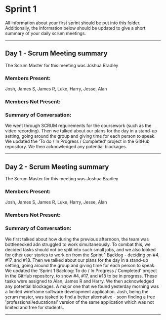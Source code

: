 # Sprint 1

All information about your first sprint should be put into this folder. Additionally, the information below should be updated to give a short summary of your daily scrum meetings.

---

## Day 1 - Scrum Meeting summary
The Scrum Master for this meeting was Joshua Bradley

### Members Present:
Josh, James S, James R, Luke, Harry, Jesse, Alan

### Members Not Present:


### Summary of Conversation:
We went through SCRUM requirements for the coursework (such as the video recording).
Then we talked about our plans for the day in a stand-up setting, going around the group and giving time for each person to speak.
We updated the 'To do / In Progress / Completed' project in the GitHub repository.
We then acknowledged any potential blockages.

---

## Day 2 - Scrum Meeting summary
The Scrum Master for this meeting was Joshua Bradley

### Members Present:
Josh, James S, James R, Luke, Harry, Jesse, Alan

### Members Not Present:


### Summary of Conversation:
We first talked about how during the previous afternoon, the team was bottlenecked adn struggled to work simultaneously. To combat this, we decided tasks should not be split into such small jobs, and we also looked for other user stories to work on from the Sprint 1 Backlog - deciding on #4, #17, and #18.
Then we talked about our plans for the day in a stand-up setting, going around the group and giving time for each person to speak.
We updated the 'Sprint 1 Backlog: To do / In Progress / Completed' project in the GitHub repository, to show #4, #17, and #18 to be in progress. These tasks were assigned to Alan, James R and Harry.
We then acknowledged any potential blockages. A major one that we found yesterday morning was a limited wireframe software development application. Josh, being the scrum master, was tasked to find a better alternative - soon finding a free 'professional/educational' version of the same application which was not limited and free for students.

---
